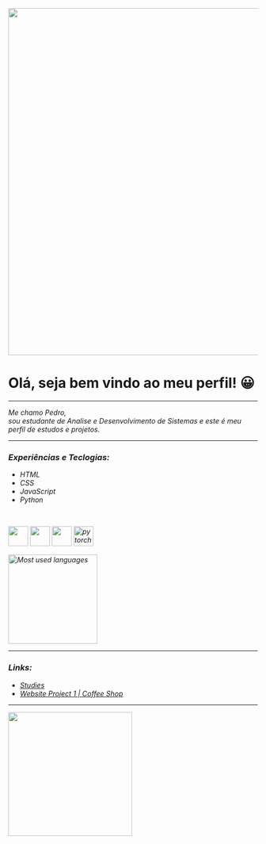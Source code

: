 
<img width="700"  src="https://media.licdn.com/dms/image/C4D12AQF1hJoh1-sK3Q/article-cover_image-shrink_600_2000/0/1520105053710?e=2147483647&v=beta&t=GQdeMSaDb8t4_zVtVBBKpr8adoHnGL6srgsKd-utgJg">

# Olá, seja bem vindo ao meu perfil! 😀

---

<em>Me chamo Pedro,<br>
sou estudante de Analise e Desenvolvimento de Sistemas e este é meu perfil de estudos e projetos.<em>

---

### Experiências e Teclogias:<br>

* HTML
* CSS
* JavaScript
* Python

<br>

<img src="https://cdn.jsdelivr.net/gh/devicons/devicon/icons/html5/html5-plain.svg" width="40" height="40" />  <img src="https://cdn.jsdelivr.net/gh/devicons/devicon/icons/css3/css3-original.svg" width="40" height="40"/>  <img src="https://cdn.jsdelivr.net/gh/devicons/devicon/icons/javascript/javascript-original.svg" width="40" height="40" /> <img src="https://www.vectorlogo.zone/logos/pytorch/pytorch-icon.svg" alt="pytorch" width="40" height="40" />


 <img alt="Most used languages" height="180em" src="https://github-readme-stats.vercel.app/api/top-langs/?username=PedroLourega&theme=github_dark"></img>


---
### Links:<br>


* <a href="https://github.com/PedroLourega/studycodes1">Studies</a><br>
* <a href="https://github.com/PedroLourega/website_project1">Website Project 1 | Coffee Shop </a><br>

---

<img height="250px" src="https://media1.tenor.com/m/JWJRjZFUa_cAAAAC/one-piece-anime.gif"></img><br>
